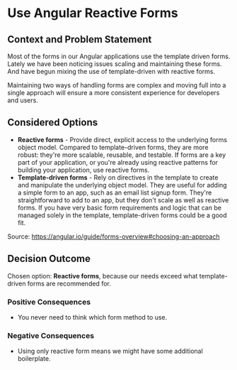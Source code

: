 # Use Angular Reactive Forms

## Context and Problem Statement

Most of the forms in our Angular applications use the template driven forms.
Lately we have been noticing issues scaling and maintaining these forms.
And have begun mixing the use of template-driven with reactive forms.

Maintaining two ways of handling forms are complex and moving full into a single
approach will ensure a more consistent experience for developers and users.

## Considered Options

* **Reactive forms** - Provide direct, explicit access to the underlying forms object model. Compared to template-driven forms, they are more robust: they're more scalable, reusable, and testable. If forms are a key part of your application, or you're already using reactive patterns for building your application, use reactive forms.
* **Template-driven forms** - Rely on directives in the template to create and manipulate the underlying object model. They are useful for adding a simple form to an app, such as an email list signup form. They're straightforward to add to an app, but they don't scale as well as reactive forms. If you have very basic form requirements and logic that can be managed solely in the template, template-driven forms could be a good fit.

Source: https://angular.io/guide/forms-overview#choosing-an-approach

## Decision Outcome

Chosen option: **Reactive forms**, because our needs exceed what template-driven forms are recommended for.

### Positive Consequences <!-- optional -->

* You never need to think which form method to use.

### Negative Consequences <!-- optional -->

* Using only reactive form means we might have some additional boilerplate.
